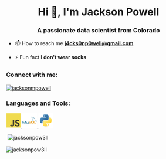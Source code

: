 <h1 align="center">Hi 👋, I'm Jackson Powell</h1>
<h3 align="center">A passionate data scientist from Colorado</h3>

- 📫 How to reach me **j4cks0np0well@gmail.com**

- ⚡ Fun fact **I don't wear socks**

<h3 align="left">Connect with me:</h3>
<p align="left">
<a href="https://linkedin.com/in/jacksonmpowell" target="blank"><img align="center" src="https://raw.githubusercontent.com/rahuldkjain/github-profile-readme-generator/master/src/images/icons/Social/linked-in-alt.svg" alt="jacksonmpowell" height="30" width="40" /></a>
</p>

<h3 align="left">Languages and Tools:</h3>
<p align="left"> <a href="https://developer.mozilla.org/en-US/docs/Web/JavaScript" target="_blank" rel="noreferrer"> <img src="https://raw.githubusercontent.com/devicons/devicon/master/icons/javascript/javascript-original.svg" alt="javascript" width="40" height="40"/> </a> <a href="https://www.mysql.com/" target="_blank" rel="noreferrer"> <img src="https://raw.githubusercontent.com/devicons/devicon/master/icons/mysql/mysql-original-wordmark.svg" alt="mysql" width="40" height="40"/> </a> <a href="https://www.python.org" target="_blank" rel="noreferrer"> <img src="https://raw.githubusercontent.com/devicons/devicon/master/icons/python/python-original.svg" alt="python" width="40" height="40"/> </a> </p>

<p>&nbsp;<img align="center" src="https://github-readme-stats.vercel.app/api?username=jacksonpow3ll&show_icons=true&locale=en" alt="jacksonpow3ll" /></p>

<p><img align="center" src="https://github-readme-streak-stats.herokuapp.com/?user=jacksonpow3ll&" alt="jacksonpow3ll" /></p>
